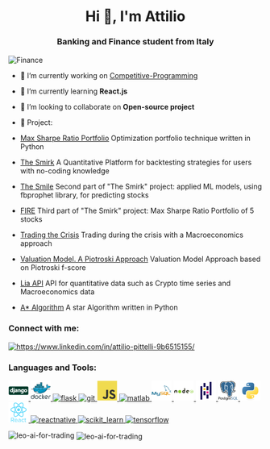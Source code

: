 <h1 align="center">Hi 👋, I'm Attilio</h1>
<h3 align="center">Banking and Finance student from Italy</h3>


<img align="center" alt="Finance" width="200" src="https://images.app.goo.gl/io3zDR2koKLKCnq47">


- 🔭 I’m currently working on [Competitive-Programming](https://github.com/leo-ai-for-trading/Competitive-Programming)

- 🌱 I’m currently learning **React.js**

- 👯 I’m looking to collaborate on **Open-source project**

- 🔭 Project:
- [Max Sharpe Ratio Portfolio](https://github.com/leo-ai-for-trading/Finance-Object-Oriented-Programming-in-Python/tree/main/Max-Sharpe-Ratio-Portfolio-one-function) Optimization portfolio technique written in Python
- [The Smirk](https://thesmirk.herokuapp.com/) A Quantitative Platform for backtesting strategies for users with no-coding knowledge
- [The Smile](https://thesmile.herokuapp.com/) Second part of "The Smirk" project: applied ML models, using fbprophet library, for predicting stocks
- [FIRE](https://firingfire.herokuapp.com/)  Third part of "The Smirk" project: Max Sharpe Ratio Portfolio of 5 stocks
- [Trading the Crisis](https://tradingideas.herokuapp.com/) Trading during the crisis with a Macroeconomics approach
- [Valuation Model. A Piotroski Approach](https://valuationideas.herokuapp.com/) Valuation Model Approach based on Piotroski f-score
- [Lia API](https://lia-defi.herokuapp.com/docs#/) API for quantitative data such as Crypto time series  and Macroeconomics data
- [A* Algorithm](https://github.com/leo-ai-for-trading/Dynamic-Programming/blob/main/Projects/A*algorithm/pathfindig.py) A star Algorithm written in Python

<h3 align="left">Connect with me:</h3>
<p align="left">
<a href="https://linkedin.com/in/https://www.linkedin.com/in/attilio-pittelli-9b6515155/" target="blank"><img align="center" src="https://raw.githubusercontent.com/rahuldkjain/github-profile-readme-generator/master/src/images/icons/Social/linked-in-alt.svg" alt="https://www.linkedin.com/in/attilio-pittelli-9b6515155/" height="30" width="40" /></a>
</p>

<h3 align="left">Languages and Tools:</h3>
<p align="left"> <a href="https://www.djangoproject.com/" target="_blank" rel="noreferrer"> <img src="https://raw.githubusercontent.com/devicons/devicon/master/icons/django/django-original.svg" alt="django" width="40" height="40"/> </a> <a href="https://www.docker.com/" target="_blank" rel="noreferrer"> <img src="https://raw.githubusercontent.com/devicons/devicon/master/icons/docker/docker-original-wordmark.svg" alt="docker" width="40" height="40"/> </a> <a href="https://flask.palletsprojects.com/" target="_blank" rel="noreferrer"> <img src="https://www.vectorlogo.zone/logos/pocoo_flask/pocoo_flask-icon.svg" alt="flask" width="40" height="40"/> </a> <a href="https://git-scm.com/" target="_blank" rel="noreferrer"> <img src="https://www.vectorlogo.zone/logos/git-scm/git-scm-icon.svg" alt="git" width="40" height="40"/> </a> <a href="https://developer.mozilla.org/en-US/docs/Web/JavaScript" target="_blank" rel="noreferrer"> <img src="https://raw.githubusercontent.com/devicons/devicon/master/icons/javascript/javascript-original.svg" alt="javascript" width="40" height="40"/> </a> <a href="https://www.mathworks.com/" target="_blank" rel="noreferrer"> <img src="https://upload.wikimedia.org/wikipedia/commons/2/21/Matlab_Logo.png" alt="matlab" width="40" height="40"/> </a> <a href="https://www.mysql.com/" target="_blank" rel="noreferrer"> <img src="https://raw.githubusercontent.com/devicons/devicon/master/icons/mysql/mysql-original-wordmark.svg" alt="mysql" width="40" height="40"/> </a> <a href="https://nodejs.org" target="_blank" rel="noreferrer"> <img src="https://raw.githubusercontent.com/devicons/devicon/master/icons/nodejs/nodejs-original-wordmark.svg" alt="nodejs" width="40" height="40"/> </a> <a href="https://pandas.pydata.org/" target="_blank" rel="noreferrer"> <img src="https://raw.githubusercontent.com/devicons/devicon/2ae2a900d2f041da66e950e4d48052658d850630/icons/pandas/pandas-original.svg" alt="pandas" width="40" height="40"/> </a> <a href="https://www.postgresql.org" target="_blank" rel="noreferrer"> <img src="https://raw.githubusercontent.com/devicons/devicon/master/icons/postgresql/postgresql-original-wordmark.svg" alt="postgresql" width="40" height="40"/> </a> <a href="https://www.python.org" target="_blank" rel="noreferrer"> <img src="https://raw.githubusercontent.com/devicons/devicon/master/icons/python/python-original.svg" alt="python" width="40" height="40"/> </a> <a href="https://reactjs.org/" target="_blank" rel="noreferrer"> <img src="https://raw.githubusercontent.com/devicons/devicon/master/icons/react/react-original-wordmark.svg" alt="react" width="40" height="40"/> </a> <a href="https://reactnative.dev/" target="_blank" rel="noreferrer"> <img src="https://reactnative.dev/img/header_logo.svg" alt="reactnative" width="40" height="40"/> </a> <a href="https://scikit-learn.org/" target="_blank" rel="noreferrer"> <img src="https://upload.wikimedia.org/wikipedia/commons/0/05/Scikit_learn_logo_small.svg" alt="scikit_learn" width="40" height="40"/> </a> <a href="https://www.tensorflow.org" target="_blank" rel="noreferrer"> <img src="https://www.vectorlogo.zone/logos/tensorflow/tensorflow-icon.svg" alt="tensorflow" width="40" height="40"/> </a> </p>

<p><img align="left" src="https://github-readme-stats.vercel.app/api/top-langs?username=leo-ai-for-trading&show_icons=true&locale=en&layout=compact" alt="leo-ai-for-trading" /></p>

<p>&nbsp;<img align="center" src="https://github-readme-stats.vercel.app/api?username=leo-ai-for-trading&show_icons=true&locale=en" alt="leo-ai-for-trading" /></p>

